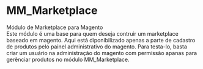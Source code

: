 # MM_Marketplace

Módulo de Marketplace para Magento  
Este módulo é uma base para quem deseja contruir um marketplace baseado em magento.
Aqui está diponibilizado apenas a parte de cadastro de produtos pelo painel administrativo do magento.
Para testa-lo, basta criar um usuário na administração do magento com permissão apanas para gerênciar produtos no módulo MM_Marketplace.
